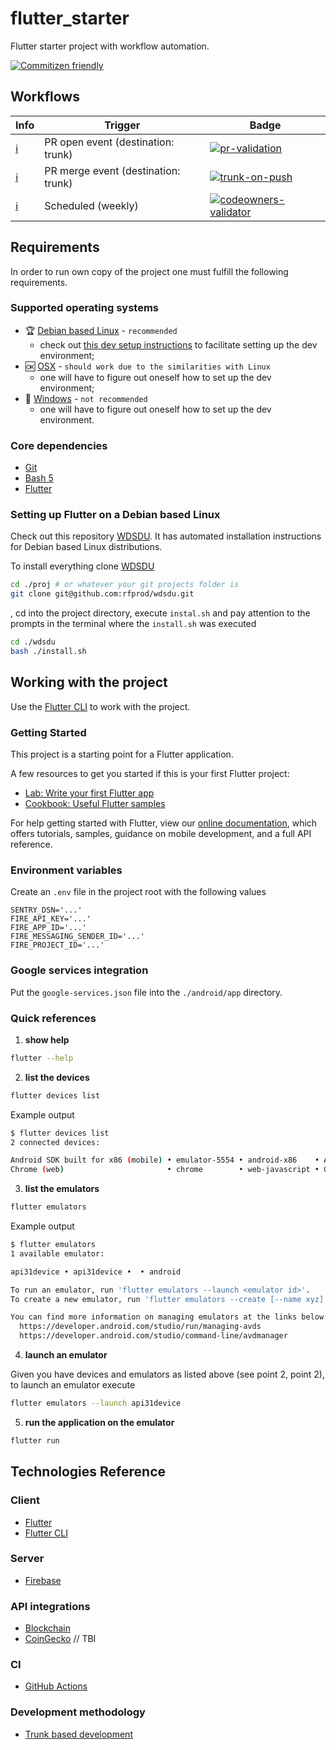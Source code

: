 # flutter_starter

Flutter starter project with workflow automation.

[![Commitizen friendly](https://img.shields.io/badge/commitizen-friendly-brightgreen.svg)](http://commitizen.github.io/cz-cli/)

## Workflows

| Info                                                                         | Trigger                             | Badge                                                                                                                                                                                                           |
| ---------------------------------------------------------------------------- | ----------------------------------- | --------------------------------------------------------------------------------------------------------------------------------------------------------------------------------------------------------------- |
| [:information_source:](# "Quality gates.")                                   | PR open event (destination: trunk)  | [![pr-validation](https://github.com/rfprod/flutter_starter/actions/workflows/pr-validation.yml/badge.svg)](https://github.com/rfprod/flutter_starter/actions/workflows/pr-validation.yml)                      |
| [:information_source:](# "Full testing, deliverables build and deployment.") | PR merge event (destination: trunk) | [![trunk-on-push](https://github.com/rfprod/flutter_starter/actions/workflows/trunk-on-push.yml/badge.svg)](https://github.com/rfprod/flutter_starter/actions/workflows/trunk-on-push.yml)                      |
| [:information_source:](# "Code ownership validation.")                       | Scheduled (weekly)                  | [![codeowners-validator](https://github.com/rfprod/flutter_starter/actions/workflows/codeowners-validator.yml/badge.svg)](https://github.com/rfprod/flutter_starter/actions/workflows/codeowners-validator.yml) |

## Requirements

In order to run own copy of the project one must fulfill the following requirements.

### Supported operating systems

- :trophy: [Debian based Linux](https://en.wikipedia.org/wiki/List_of_Linux_distributions#Debian-based) - `recommended`
  - check out [this dev setup instructions](https://github.com/rfprod/wdsdu) to facilitate setting up the dev environment;
- :ok: [OSX](https://en.wikipedia.org/wiki/MacOS) - `should work due to the similarities with Linux`
  - one will have to figure out oneself how to set up the dev environment;
- :no_entry_sign: [Windows](https://en.wikipedia.org/wiki/Microsoft_Windows) - `not recommended`
  - one will have to figure out oneself how to set up the dev environment.

### Core dependencies

- [Git](https://git-scm.com/)
- [Bash 5](https://www.gnu.org/software/bash/)
- [Flutter](https://flutter.dev)

### Setting up Flutter on a Debian based Linux

Check out this repository [WDSDU](https://github.com/rfprod/wdsdu). It has automated installation instructions for Debian based Linux distributions.

To install everything clone [WDSDU](https://github.com/rfprod/wdsdu)

```bash
cd ./proj # or whatever your git projects folder is
git clone git@github.com:rfprod/wdsdu.git
```

, cd into the project directory, execute `instal.sh` and pay attention to the prompts in the terminal where the `install.sh` was executed

```bash
cd ./wdsdu
bash ./install.sh
```

## Working with the project

Use the [Flutter CLI](https://docs.flutter.dev/reference/flutter-cli) to work with the project.

### Getting Started

This project is a starting point for a Flutter application.

A few resources to get you started if this is your first Flutter project:

- [Lab: Write your first Flutter app](https://flutter.dev/docs/get-started/codelab)
- [Cookbook: Useful Flutter samples](https://flutter.dev/docs/cookbook)

For help getting started with Flutter, view our
[online documentation](https://flutter.dev/docs), which offers tutorials,
samples, guidance on mobile development, and a full API reference.

### Environment variables

Create an `.env` file in the project root with the following values

```plaintext
SENTRY_DSN='...'
FIRE_API_KEY='...'
FIRE_APP_ID='...'
FIRE_MESSAGING_SENDER_ID='...'
FIRE_PROJECT_ID='...'
```

### Google services integration

Put the `google-services.json` file into the `./android/app` directory.

### Quick references

1. **show help**

```bash
flutter --help
```

2. **list the devices**

```bash
flutter devices list
```

Example output

```bash
$ flutter devices list
2 connected devices:

Android SDK built for x86 (mobile) • emulator-5554 • android-x86    • Android 11 (API 30) (emulator)
Chrome (web)                       • chrome        • web-javascript • Google Chrome 100.0.4896.75
```

3. **list the emulators**

```bash
flutter emulators
```

Example output

```bash
$ flutter emulators
1 available emulator:

api31device • api31device •  • android

To run an emulator, run 'flutter emulators --launch <emulator id>'.
To create a new emulator, run 'flutter emulators --create [--name xyz]'.

You can find more information on managing emulators at the links below:
  https://developer.android.com/studio/run/managing-avds
  https://developer.android.com/studio/command-line/avdmanager
```

4. **launch an emulator**

Given you have devices and emulators as listed above (see point 2, point 2), to launch an emulator execute

```bash
flutter emulators --launch api31device
```

5. **run the application on the emulator**

```bash
flutter run
```

## Technologies Reference

### Client

- [Flutter](https://flutter.dev)
- [Flutter CLI](https://docs.flutter.dev/reference/flutter-cli)

### Server

- [Firebase](https://firebase.google.com)

### API integrations

- [Blockchain](https://blockchain.info/ticker)
- [CoinGecko](https://www.coingecko.com/en/api) // TBI

### CI

- [GitHub Actions](https://github.com/features/actions)

### Development methodology

- [Trunk based development](https://trunkbaseddevelopment.com/)
